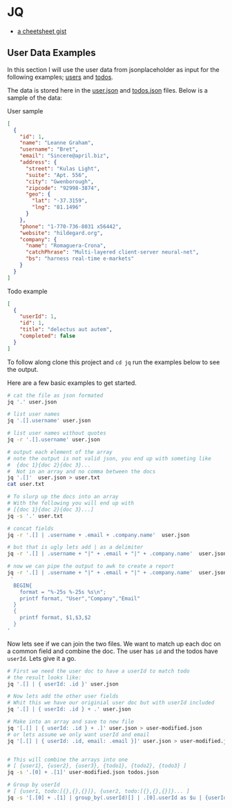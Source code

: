 # JQ

* [a cheetsheet gist](https://gist.github.com/olih/f7437fb6962fb3ee9fe95bda8d2c8fa4)

## User Data Examples

In this section I will use the user data from jsonplaceholder as input for the following examples; [users](https://jsonplaceholder.typicode.com/users) and [todos](https://jsonplaceholder.typicode.com/todos).

The data is stored here in the [user.json](user.json) and [todos.json](todos.json) files. Below is a sample of the data:

User sample

```json
[
  {
    "id": 1,
    "name": "Leanne Graham",
    "username": "Bret",
    "email": "Sincere@april.biz",
    "address": {
      "street": "Kulas Light",
      "suite": "Apt. 556",
      "city": "Gwenborough",
      "zipcode": "92998-3874",
      "geo": {
        "lat": "-37.3159",
        "lng": "81.1496"
      }
    },
    "phone": "1-770-736-8031 x56442",
    "website": "hildegard.org",
    "company": {
      "name": "Romaguera-Crona",
      "catchPhrase": "Multi-layered client-server neural-net",
      "bs": "harness real-time e-markets"
    }
  }
]
```

Todo example

```json
[
  {
    "userId": 1,
    "id": 1,
    "title": "delectus aut autem",
    "completed": false
  }
]
```

To follow along clone this project and `cd jq` run the examples below to see the output. 

Here are a few basic examples to get started.

```sh
# cat the file as json formated
jq '.' user.json

# list user names
jq '.[].username' user.json

# list user names without quotes
jq -r '.[].username' user.json

# output each element of the array 
# note the output is not valid json, you end up with someting like
#  {doc 1}{doc 2}{doc 3}...
#  Not in an array and no comma between the docs
jq '.[]'  user.json > user.txt
cat user.txt

# To slurp up the docs into an array 
# With the following you will end up with
# [{doc 1}{doc 2}{doc 3}...]
jq -s '.' user.txt

# concat fields
jq -r '.[] | .username + .email + .company.name'  user.json

# but that is ugly lets add | as a delimiter 
jq -r '.[] | .username + "|" + .email + "|" + .company.name'  user.json

# now we can pipe the output to awk to create a report
jq -r '.[] | .username + "|" + .email + "|" + .company.name'  user.json | awk -F "|" \
 '
  BEGIN{
    format = "%-25s %-25s %s\n";
    printf format, "User","Company","Email"
  }
  {
    printf format, $1,$3,$2
  }
'
```

Now lets see if we can join the two files.  We want to match up each doc on a common field and combine the doc. The user has `id` and the todos have `userId`. Lets give it a go. 

```sh
# First we need the user doc to have a userId to match todo
# the result looks like:
jq '.[] | { userId: .id }' user.json 

# Now lets add the other user fields
# Whit this we have our originial user doc but with userId included
jq '.[] | { userId: .id } + .' user.json 

# Make into an array and save to new file
jq '[.[] | { userId: .id } + .]' user.json > user-modified.json
# or lets assume we only want userId and email
jq '[.[] | { userId: .id, email: .email }]' user.json > user-modified.json


# This will combine the arrays into one
# [ {user1}, {user2}, {user3}, {todo1}, {todo2}, {todo3} ]
jq -s '.[0] + .[1]' user-modified.json todos.json 

# Group by userId
# [ {user1, todo:[{},{},{}]}, {user2, todo:[{},{},{}]}... ]
jq -s '[.[0] + .[1] | group_by(.userId)[] | .[0].userId as $u | {userId: $u, todos: .[1:]}]' user-modified.json todos.json 
```

